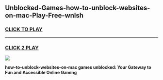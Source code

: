 
## Unblocked-Games-how-to-unblock-websites-on-mac-Play-Free-wnlsh
<h3>
<a href="https://premium76.site?title=how-to-unblock-websites-on-mac&ref=12A">CLICK TO PLAY</a></h3>
<hr>

<h3>
<a href="https://premium76.site?title=how-to-unblock-websites-on-mac&ref=12A">CLICK 2 PLAY</a>
  
</h3>

<a href="https://premium76.site?title=how-to-unblock-websites-on-mac&ref=12A"><img src="https://clearcache.store/games.png"></a>


**how-to-unblock-websites-on-mac games unblocked: Your Gateway to Fun and Accessible Online Gaming**
